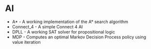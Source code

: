 # AI

* A* -  A working implementation of the A* search algorithm
* Connect_4 - A simple Connect 4 AI
* DPLL - A working SAT solver for propositional logic
* MDP - Computes an optimal Markov Decision Process policy using value iteration
